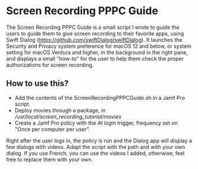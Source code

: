 # Screen Recording PPPC Guide

The Screen Recording PPPC Guide is a small script I wrote to guide the users to guide them to give screen recording to their favorite apps, using Swift Dialog (https://github.com/swiftDialog/swiftDialog). It launches the Security and Privacy system preference for macOS 12 and below, or system setting for macOS Ventura and higher, in the background in the right pane, and displays a small "how-to" for the user to help them check the proper authorizations for screen recording.

## How to use this?

- Add the contents of the ScreenRecordingPPPCGuide.sh in a Jamf Pro script.
- Deploy movies through a package, in _/usr/local/screen_recording_tutorial/movies_
- Create a Jamf Pro policy with the *At login* trigger, frequency set on "Once per computer per user".

Right after the user logs in, the policy is run and the Dialog app will display a few dialogs with videos. Adapt the script with the path and with your own dialog. If you use French, you can use the videos I added, otherwise, feel free to replace them with your own.

